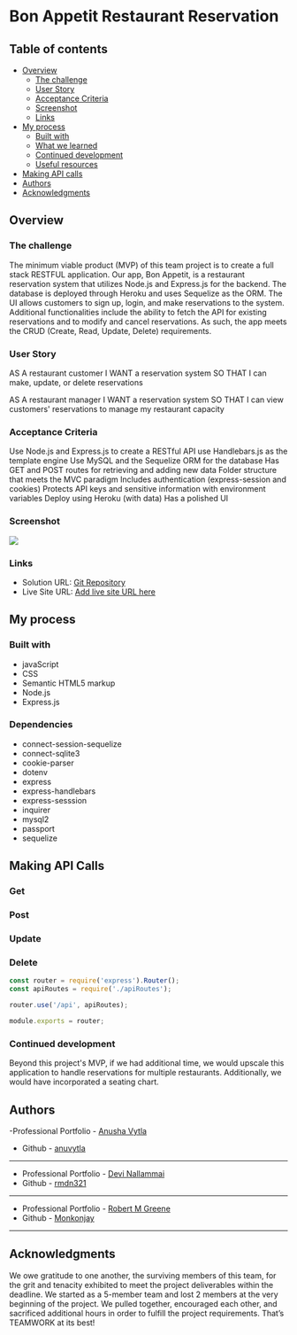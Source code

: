 # Bon Appetit Restaurant Reservation

## Table of contents

- [Overview](#overview)
  - [The challenge](#the-challenge)
  - [User Story](#user-story)
  - [Acceptance Criteria](#acceptance-criteria)
  - [Screenshot](#screenshot)
  - [Links](#links)
- [My process](#my-process)
  - [Built with](#built-with)
  - [What we learned](#what-we-learned)
  - [Continued development](#continued-development)
  - [Useful resources](#useful-resources)
- [Making API calls](#making-API-calls)
- [Authors](#authors)
- [Acknowledgments](#acknowledgments)



## Overview

### The challenge

The minimum viable product (MVP) of this team project is to create a full stack RESTFUL application. Our app, Bon Appetit, is a restaurant reservation system that utilizes Node.js and Express.js for the backend. The database is deployed through Heroku and uses Sequelize as the ORM. The UI allows customers to sign up, login, and make reservations to the system. Additional functionalities include the ability to fetch the API for existing reservations and to modify and cancel reservations. As such, the app meets the CRUD (Create, Read, Update, Delete) requirements.  

### User Story

AS A restaurant customer
I WANT a reservation system
SO THAT I can make, update, or delete reservations

AS A restaurant manager
I WANT a reservation system
SO THAT I can view customers' reservations to manage my restaurant capacity

### Acceptance Criteria

Use Node.js and Express.js to create a RESTful API
use Handlebars.js as the template engine
Use MySQL and the Sequelize ORM for the database
Has GET and POST routes for retrieving and adding new data
Folder structure that meets the MVC paradigm
Includes authentication (express-session and cookies) 
Protects API keys and sensitive information with environment variables
Deploy using Heroku (with data)
Has a polished UI



### Screenshot

![](./screenshot.jpg)




### Links

- Solution URL: [Git Repository](https://github.com/anuvytla/bon-appetit)
- Live Site URL: [Add live site URL here](https://your-live-site-url.com)

## My process

### Built with

- javaScript
- CSS
- Semantic HTML5 markup
- Node.js
- Express.js


### Dependencies
- connect-session-sequelize
- connect-sqlite3
- cookie-parser
- dotenv
- express
- express-handlebars
- express-sesssion
- inquirer
- mysql2
- passport
- sequelize




## Making API Calls

### Get

### Post

### Update

### Delete



```javaScript
const router = require('express').Router();
const apiRoutes = require('./apiRoutes');

router.use('/api', apiRoutes);

module.exports = router;
```


### Continued development

Beyond this project's MVP, if we had additional time, we would upscale this application to handle reservations for multiple restaurants. Additionally, we would have incorporated a seating chart. 


## Authors

-Professional Portfolio - [Anusha Vytla](https://www.your-site.com)
- Github - [anuvytla](https://github.com/anuvytla)
-------------------------------------------------------------

- Professional Portfolio - [Devi Nallammai](https://www.your-site.com)
- Github - [rmdn321](https://github.com/rmdn321/)
--------------------------------------------------------------

- Professional Portfolio - [Robert M Greene](https://monkonjay.github.io/Portfolio/)
- Github - [Monkonjay](https://github.com/Monkonjay)
--------------------------------------------------------------



## Acknowledgments

We owe gratitude to one another, the surviving members of this team, for the grit and tenacity exhibited to meet the project deliverables within the deadline. We started as a 5-member team and lost 2 members at the very beginning of the project. We pulled together, encouraged each other, and sacrificed additional hours in order to fulfill the project requirements. That’s TEAMWORK at its best!  
